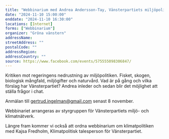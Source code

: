 ```yaml
---
title: "Webbinarium med Andrea Andersson-Tay, Vänsterpartiets miljöpolitiska talesperson"
date: "2024-11-10 15:00:00"
enddate: "2024-11-10 16:30:00"
locations: [Internet]
forms: ["Webbinarium"]
organizer: "Gröna vänstern"
addressName: 
streetAddress: ""
postalCode: ""
addressRegion:
addressCountry: ""
source: https://www.facebook.com/events/575555098306847/
---
```

Kritiken mot regeringens nedrustning av miljöpolitiken. 
Fisket, skogen, biologisk mångfald, miljögifter och naturvård. 
Vad är på gång och vilka förslag har Vänsterpartiet?
Andrea inleder och sedan blir det möjlighet att ställa frågor i chat. 

Anmälan till gertrud.ingelman@gmail.com senast 8 november. 

Webbinariet arrangeras av styrgruppen för Vänsterpartiets miljö- och klimatnätverk. 

Längre fram kommer vi också att ordna webbinarium om klimatpolitiken med Kajsa Fredholm, Klimatpolitisk talesperson för Vänsterpartiet. 
